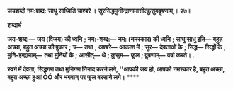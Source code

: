 **जयशब्दो नम:शब्द: साधु साध्विति चाश्बरे ।** **सुरसिद्धमुनीन्द्राणामासीत्कुसुमवॢषणाम् ॥ २७॥** 

**शब्दार्थ** 

**जय-शब्द:—** **जय (विजय) की ध्वनि** **; नम:-शब्द:—** **नम: (नमस्कार) की ध्वनि** **; साधु साधु इति—** **बहुत अच्छा, बहुत अच्छा** **की पुकार** **; च—** **तथा** **; अश्बरे—** **आकाश में** **; सुर—** **देवताओं के** **; सिद्ध—** **सिद्धों के** **; मुनि-इन्द्राणाम्—** **तथा मुनियों के** **;** **आसीत्—** **थे** **; कुसुम—** **फूल** **; वॢषणाम्—** **वर्षा करते।** **.** 

**स्वर्ग में देवता, सिद्धगण तथा मुनिगण निनाद करने लगे, ''आपकी जय हो, आपको** **नमस्कार है, बहुत अच्छा, बहुत अच्छा हुआ!ÓÓ और भगवान् पर फूल बरसाने लगे।** **** 